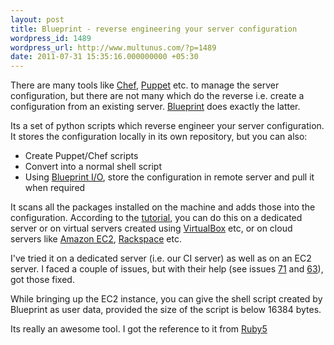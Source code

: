 ```yaml
---
layout: post
title: Blueprint - reverse engineering your server configuration
wordpress_id: 1489
wordpress_url: http://www.multunus.com/?p=1489
date: 2011-07-31 15:35:16.000000000 +05:30
---
```

There are many tools like <a href="http://wiki.opscode.com/display/chef/Home">Chef</a>, <a href="http://projects.puppetlabs.com/projects/puppet">Puppet</a> etc. to manage the server configuration, but there are not many which do the reverse i.e. create a configuration from an existing server. <a href="https://github.com/devstructure/blueprint">Blueprint</a> does exactly the latter.

Its a set of python scripts which reverse engineer your server configuration. It stores the configuration locally in its own repository, but you can also:
<ul>
	<li>Create Puppet/Chef scripts</li>
	<li>Convert into a normal shell script</li>
	<li>Using <a href="https://github.com/devstructure/blueprint-io">Blueprint I/O</a>, store the configuration in remote server and pull it when required</li>
</ul>
It scans all the packages installed on the machine and adds those into the configuration. According to the <a href="https://devstructure.com/docs/tutorial.html">tutorial</a>, you can do this on a dedicated server or on virtual servers created using <a href="http://www.virtualbox.org/">VirtualBox</a> etc, or on cloud servers like <a href="http://aws.amazon.com/ec2">Amazon EC2</a>, <a href="http://www.rackspacecloud.com/cloud_hosting_products/servers">Rackspace</a> etc.

I've tried it on a dedicated server (i.e. our CI server) as well as on an EC2 server. I faced a couple of issues, but with their help (see issues <a href="https://github.com/devstructure/blueprint/issues/71">71</a> and <a href="https://github.com/devstructure/blueprint/issues/63">63</a>), got those fixed.

While bringing up the EC2 instance, you can give the shell script created by Blueprint as user data, provided the size of the script is below 16384 bytes.

Its really an awesome tool. I got the reference to it from <a href="http://ruby5.envylabs.com/episodes/189-episode-186-june-24-2011/stories/1668-blueprint">Ruby5</a>
